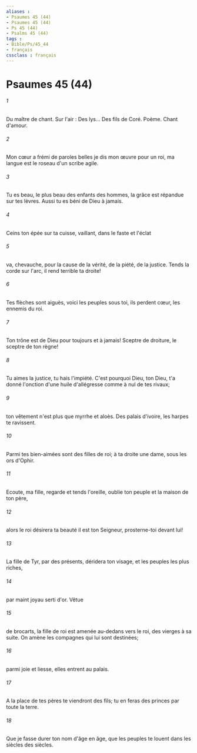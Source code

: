 ```yaml
---
aliases : 
- Psaumes 45 (44)
- Psaumes 45 (44)
- Ps 45 (44)
- Psalms 45 (44)
tags : 
- Bible/Ps/45_44
- français
cssclass : français
---
```


# Psaumes 45 (44)

###### 1
Du maître de chant. Sur l'air : Des lys... Des fils de Coré. Poème. Chant d'amour.
###### 2
Mon cœur a frémi de paroles belles je dis mon œuvre pour un roi, ma langue est le roseau d'un scribe agile.
###### 3
Tu es beau, le plus beau des enfants des hommes, la grâce est répandue sur tes lèvres. Aussi tu es béni de Dieu à jamais.
###### 4
Ceins ton épée sur ta cuisse, vaillant, dans le faste et l'éclat
###### 5
va, chevauche, pour la cause de la vérité, de la piété, de la justice. Tends la corde sur l'arc, il rend terrible ta droite!
###### 6
Tes flèches sont aiguès, voici les peuples sous toi, ils perdent cœur, les ennemis du roi.
###### 7
Ton trône est de Dieu pour toujours et à jamais! Sceptre de droiture, le sceptre de ton règne!
###### 8
Tu aimes la justice, tu hais l'impiété. C'est pourquoi Dieu, ton Dieu, t'a donné l'onction d'une huile d'allégresse comme à nul de tes rivaux;
###### 9
ton vêtement n'est plus que myrrhe et aloès. Des palais d'ivoire, les harpes te ravissent.
###### 10
Parmi tes bien-aimées sont des filles de roi; à ta droite une dame, sous les ors d'Ophir.
###### 11
Ecoute, ma fille, regarde et tends l'oreille, oublie ton peuple et la maison de ton père,
###### 12
alors le roi désirera ta beauté il est ton Seigneur, prosterne-toi devant lui!
###### 13
La fille de Tyr, par des présents, déridera ton visage, et les peuples les plus riches,
###### 14
par maint joyau serti d'or. Vêtue
###### 15
de brocarts, la fille de roi est amenée au-dedans vers le roi, des vierges à sa suite. On amène les compagnes qui lui sont destinées;
###### 16
parmi joie et liesse, elles entrent au palais.
###### 17
A la place de tes pères te viendront des fils; tu en feras des princes par toute la terre.
###### 18
Que je fasse durer ton nom d'âge en âge, que les peuples te louent dans les siècles des siècles.
